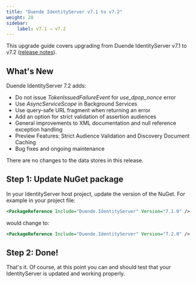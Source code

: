 ```yaml
---
title: "Duende IdentityServer v7.1 to v7.2"
weight: 28
sidebar:
    label: v7.1 → v7.2
---
```


This upgrade guide covers upgrading from Duende IdentityServer v7.1 to v7.2 ([release notes](https://github.com/DuendeSoftware/products/releases/tag/is-7.2.0)).

## What's New
Duende IdentityServer 7.2 adds:
- Do not issue *TokenIssuedFailureEvent* for *use_dpop_nonce* error
- Use *AsyncServiceScope* in Background Services
- Use query-safe URL fragment when returning an error
- Add an option for strict validation of assertion audiences
- General improvements to XML documentation and null reference exception handling
- Preview Features: Strict Audience Validation and Discovery Document Caching
- Bug fixes and ongoing maintenance

There are no changes to the data stores in this release.

## Step 1: Update NuGet package

In your IdentityServer host project, update the version of the NuGet.
For example in your project file:

```xml
<PackageReference Include="Duende.IdentityServer" Version="7.1.0" />
```

would change to:

```xml
<PackageReference Include="Duende.IdentityServer" Version="7.2.0" />
```

## Step 2: Done!

That's it. Of course, at this point you can and should test that your IdentityServer is updated and working properly.
